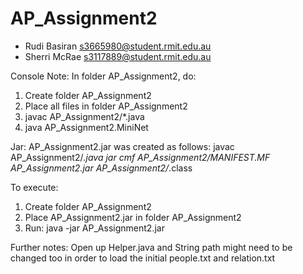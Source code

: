 # AP_Assignment2
- Rudi Basiran <s3665980@student.rmit.edu.au>
- Sherri McRae <s3117889@student.rmit.edu.au> 

Console Note:
In folder AP_Assignment2, do:
1) Create folder AP_Assignment2
2) Place all files in folder AP_Assignment2
3) javac AP_Assignment2/*.java
4) java AP_Assignment2.MiniNet




Jar:
AP_Assignment2.jar was created as follows:
javac AP_Assignment2/*.java
jar cmf AP_Assignment2/MANIFEST.MF AP_Assignment2.jar AP_Assignment2/*.class

To execute:
1) Create folder AP_Assignment2
2) Place AP_Assignment2.jar in folder AP_Assignment2
3) Run: java -jar AP_Assignment2.jar

Further notes:
Open up Helper.java and String path might need to be changed too in order to load the initial people.txt and relation.txt